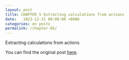```yaml
---
layout: post
title: CHAPTER 5 Extracting calculations from actions
date:   2023-12-31 00:00:00 +0900
categories: en posts
permalink: /chapter-05/
---
```


Extracting calculations from actions

You can find the original post [here](https://livebook.manning.com/book/grokking-simplicity/chapter-5/).